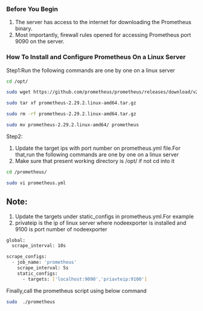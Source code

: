 ### Before You Begin
1. The server has access to the internet for downloading the Prometheus binary.
2. Most importantly, firewall rules opened for accessing Prometheus port 9090 on the server.

###  How To Install and Configure Prometheus On a Linux Server
Step1:Run the following commands are one by one on a linux server
```sh
cd /opt/
```
```sh
sudo wget https://github.com/prometheus/prometheus/releases/download/v2.29.2/prometheus-2.29.2.linux-amd64.tar.gz
```
```sh
sudo tar xf prometheus-2.29.2.linux-amd64.tar.gz
```
```sh
sudo rm -rf prometheus-2.29.2.linux-amd64.tar.gz
```
```sh
sudo mv prometheus-2.29.2.linux-amd64/ prometheus
```
Step2:
1. Update the target ips with port number on prometheus.yml file.For that,run the following commands are one by one on a linux server
2. Make sure that present working directory is /opt/ if not cd into it
```sh
cd /prometheus/
```
```sh
sudo vi prometheus.yml
```
## Note:
1. Update the targets under static_configs in prometheus.yml.For example
2. privateip is the ip of linux server where nodeexporter is installed and 9100 is port number of nodeexporter
```sh
global:
  scrape_interval: 10s

scrape_configs:
  - job_name: 'prometheus'
    scrape_interval: 5s
    static_configs:
      - targets: ['localhost:9090','priavteip:9100']
```
Finally,call the prometheus script using below command
```sh
sudo  ./prometheus
```







